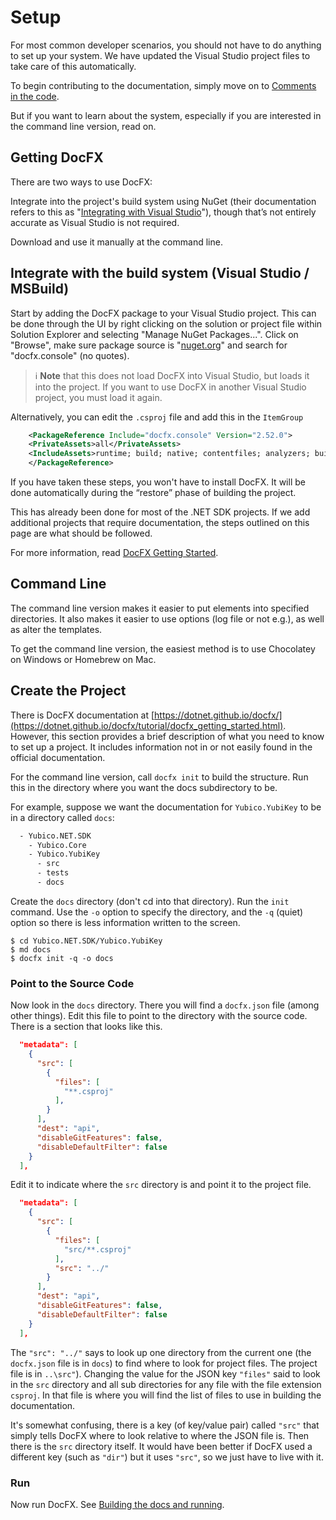﻿<!-- Copyright 2021 Yubico AB

Licensed under the Apache License, Version 2.0 (the "License");
you may not use this file except in compliance with the License.
You may obtain a copy of the License at

    http://www.apache.org/licenses/LICENSE-2.0

Unless required by applicable law or agreed to in writing, software
distributed under the License is distributed on an "AS IS" BASIS,
WITHOUT WARRANTIES OR CONDITIONS OF ANY KIND, either express or implied.
See the License for the specific language governing permissions and
limitations under the License. -->

# Setup

For most common developer scenarios, you should not have to do anything to set up your system. We
have updated the Visual Studio project files to take care of this automatically.

To begin contributing to the documentation, simply move on to [Comments in the code](./comments-in-code.md).

But if you want to learn about the system, especially if you are interested in the command line
version, read on.

## Getting DocFX

There are two ways to use DocFX:

Integrate into the project's build system using NuGet (their documentation refers to this as
"[Integrating with Visual Studio](https://dotnet.github.io/docfx/tutorial/docfx_getting_started.html#3-use-docfx-integrated-with-visual-studio)"),
though that’s not entirely accurate as Visual Studio is not required.

Download and use it manually at the command line.

## Integrate with the build system (Visual Studio / MSBuild)

Start by adding the DocFX package to your Visual Studio project. This can be done through the UI by
right clicking on the solution or project file within Solution Explorer and selecting "Manage NuGet
Packages...". Click on "Browse", make sure package source is "[nuget.org](https://www.nuget.org/)"
and search for "docfx.console" (no quotes).

> ℹ️ **Note** that this does not load DocFX into Visual Studio, but loads it into the project. If you
> want to use DocFX in another Visual Studio project, you must load it again.

Alternatively, you can edit the `.csproj` file and add this in the `ItemGroup`

```xml
    <PackageReference Include="docfx.console" Version="2.52.0">
    <PrivateAssets>all</PrivateAssets>
    <IncludeAssets>runtime; build; native; contentfiles; analyzers; buildtransitive</IncludeAssets>
    </PackageReference>
```

If you have taken these steps, you won't have to install DocFX. It will be done automatically during
the “restore” phase of building the project.

This has already been done for most of the .NET SDK projects. If we add additional projects that
require documentation, the steps outlined on this page are what should be followed.

For more information, read [DocFX Getting Started](https://dotnet.github.io/docfx/tutorial/docfx_getting_started.html).

## Command Line

The command line version makes it easier to put elements into specified directories. It also makes
it easier to use options (log file or not e.g.), as well as alter the templates.

To get the command line version, the easiest method is to use Chocolatey on Windows or Homebrew on Mac.

## Create the Project

There is DocFX documentation
at [https://dotnet.github.io/docfx/](https://dotnet.github.io/docfx/tutorial/docfx_getting_started.html).
However, this section provides a brief description of what you need to know to set up a project. It
includes information not in or not easily found in the official documentation.

For the command line version, call `docfx init` to build the structure. Run this in the directory
where you want the docs subdirectory to be.

For example, suppose we want the documentation for `Yubico.YubiKey` to be in a directory called `docs`:

```txt
  - Yubico.NET.SDK
    - Yubico.Core
    - Yubico.YubiKey
      - src
      - tests
      - docs
```

Create the `docs` directory (don't cd into that directory). Run the `init` command. Use the `-o`
option to specify the directory, and the `-q` (quiet) option so there is less information written
to the screen.

```shell
$ cd Yubico.NET.SDK/Yubico.YubiKey
$ md docs
$ docfx init -q -o docs
```

### Point to the Source Code

Now look in the `docs` directory. There you will find a `docfx.json` file (among other things). Edit
this file to point to the directory with the source code. There is a section that looks like this.

```json
  "metadata": [
    {
      "src": [
        {
          "files": [
            "**.csproj"
          ],
        }
      ],
      "dest": "api",
      "disableGitFeatures": false,
      "disableDefaultFilter": false
    }
  ],
```

Edit it to indicate where the `src` directory is and point it to the project file.

```json
  "metadata": [
    {
      "src": [
        {
          "files": [
            "src/**.csproj"
          ],
          "src": "../"
        }
      ],
      "dest": "api",
      "disableGitFeatures": false,
      "disableDefaultFilter": false
    }
  ],
```

The `"src": "../"` says to look up one directory from the current one (the `docfx.json` file is in
`docs`) to find where to look for project files. The project file is in `..\src"`). Changing the
value for the JSON key `"files"` said to look in the `src` directory and all sub directories for any
file with the file extension `csproj`. In that file is where you will find the list of files to use
in building the documentation.

It's somewhat confusing, there is a key (of key/value pair) called `"src"` that simply tells DocFX
where to look relative to where the JSON file is. Then there is the `src` directory itself. It would
have been better if DocFX used a different key (such as `"dir"`) but it uses `"src"`, so we just
have to live with it.

### Run

Now run DocFX. See [Building the docs and running](./building-docs-and-running.md).
